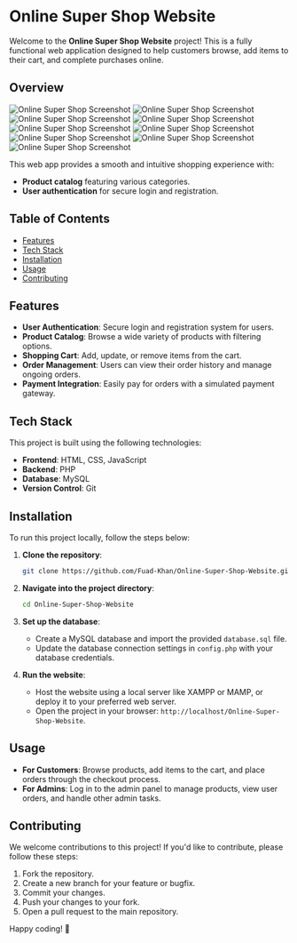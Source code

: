 # Online Super Shop Website

Welcome to the **Online Super Shop Website** project! This is a fully functional web application designed to help customers browse, add items to their cart, and complete purchases online.

## Overview

![Online Super Shop Screenshot](images/Screenshots/Pasted%20image.png)
![Online Super Shop Screenshot](images/Screenshots/Pasted%20image%20(2).png)
![Online Super Shop Screenshot](images/Screenshots/Pasted%20image%20(3).png)
![Online Super Shop Screenshot](images/Screenshots/Pasted%20image%20(4).png)
![Online Super Shop Screenshot](images/Screenshots/Pasted%20image%20(5).png)
![Online Super Shop Screenshot](images/Screenshots/Pasted%20image%20(6).png)
![Online Super Shop Screenshot](images/Screenshots/Pasted%20image%20(7).png)
![Online Super Shop Screenshot](images/Screenshots/Pasted%20image%20(8).png)
![Online Super Shop Screenshot](images/Screenshots/Pasted%20image%20(9).png)

This web app provides a smooth and intuitive shopping experience with:
- **Product catalog** featuring various categories.
- **User authentication** for secure login and registration.
<!-- - **Admin dashboard** for managing products and orders. -->

## Table of Contents
- [Features](#features)
- [Tech Stack](#tech-stack)
- [Installation](#installation)
- [Usage](#usage)
- [Contributing](#contributing)


## Features
- **User Authentication**: Secure login and registration system for users.
- **Product Catalog**: Browse a wide variety of products with filtering options.
- **Shopping Cart**: Add, update, or remove items from the cart.
- **Order Management**: Users can view their order history and manage ongoing orders.
- **Payment Integration**: Easily pay for orders with a simulated payment gateway.
<!-- - **Admin Panel**: Admin users can manage products, view orders, and handle users. -->

## Tech Stack
This project is built using the following technologies:
- **Frontend**: HTML, CSS, JavaScript
- **Backend**: PHP
- **Database**: MySQL
- **Version Control**: Git

## Installation
To run this project locally, follow the steps below:

1. **Clone the repository**:
    ```bash
    git clone https://github.com/Fuad-Khan/Online-Super-Shop-Website.git
    ```

2. **Navigate into the project directory**:
    ```bash
    cd Online-Super-Shop-Website
    ```

3. **Set up the database**:
    - Create a MySQL database and import the provided `database.sql` file.
    - Update the database connection settings in `config.php` with your database credentials.

4. **Run the website**:
    - Host the website using a local server like XAMPP or MAMP, or deploy it to your preferred web server.
    - Open the project in your browser: `http://localhost/Online-Super-Shop-Website`.

## Usage
- **For Customers**: Browse products, add items to the cart, and place orders through the checkout process.
- **For Admins**: Log in to the admin panel to manage products, view user orders, and handle other admin tasks.

## Contributing
We welcome contributions to this project! If you'd like to contribute, please follow these steps:

1. Fork the repository.
2. Create a new branch for your feature or bugfix.
3. Commit your changes.
4. Push your changes to your fork.
5. Open a pull request to the main repository.



Happy coding! 🚀
